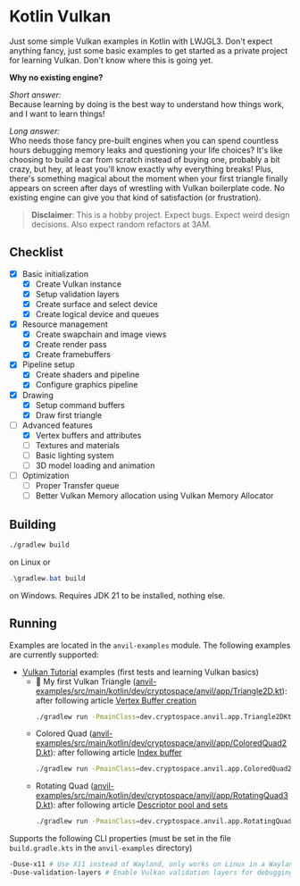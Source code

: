# Kotlin Vulkan

Just some simple Vulkan examples in Kotlin with LWJGL3.
Don't expect anything fancy, just some basic examples to get started as a private project for learning Vulkan.
Don't know where this is going yet.

**Why no existing engine?**

*Short answer:*\
Because learning by doing is the best way to understand how things work, and I want to learn things!

*Long answer:*\
Who needs those fancy pre-built engines when you can spend countless hours debugging memory leaks and questioning your
life choices?
It's like choosing to build a car from scratch instead of buying one, probably a bit crazy, but hey, at least you'll
know exactly why everything breaks!
Plus, there's something magical about the moment when your first triangle finally appears on screen after days
of wrestling with Vulkan boilerplate code.
No existing engine can give you that kind of satisfaction (or frustration).

> **Disclaimer**: This is a hobby project. Expect bugs. Expect weird design decisions.
> Also expect random refactors at 3AM.

## Checklist

- [x] Basic initialization
    - [x] Create Vulkan instance
    - [x] Setup validation layers
    - [x] Create surface and select device
    - [x] Create logical device and queues
- [x] Resource management
    - [x] Create swapchain and image views
    - [x] Create render pass
    - [x] Create framebuffers
- [x] Pipeline setup
    - [x] Create shaders and pipeline
    - [x] Configure graphics pipeline
- [x] Drawing
    - [x] Setup command buffers
    - [x] Draw first triangle
- [ ] Advanced features
    - [x] Vertex buffers and attributes
    - [ ] Textures and materials
    - [ ] Basic lighting system
    - [ ] 3D model loading and animation
- [ ] Optimization
    - [ ] Proper Transfer queue
    - [ ] Better Vulkan Memory allocation using Vulkan Memory Allocator

## Building

```bash
./gradlew build
```

on Linux or

```powershell
.\gradlew.bat build
```

on Windows.
Requires JDK 21 to be installed, nothing else.

## Running

Examples are located in the `anvil-examples` module.
The following examples are currently supported:

- [Vulkan Tutorial](https://vulkan-tutorial.com/) examples (first tests and learning Vulkan basics)
    - 🎉 My first Vulkan Triangle
      ([anvil-examples/src/main/kotlin/dev/cryptospace/anvil/app/Triangle2D.kt](./anvil-examples/src/main/kotlin/dev/cryptospace/anvil/app/Triangle2D.kt)):
      after following article
      [Vertex Buffer creation](https://vulkan-tutorial.com/Vertex_buffers/Vertex_buffer_creation)
      ```bash
      ./gradlew run -PmainClass=dev.cryptospace.anvil.app.Triangle2DKt
      ```
    - Colored Quad
      ([anvil-examples/src/main/kotlin/dev/cryptospace/anvil/app/ColoredQuad2D.kt](./anvil-examples/src/main/kotlin/dev/cryptospace/anvil/app/ColoredQuad2D.kt)):
      after following article
      [Index buffer](https://vulkan-tutorial.com/Vertex_buffers/Index_buffer)
      ```bash
      ./gradlew run -PmainClass=dev.cryptospace.anvil.app.ColoredQuad2DKt
      ```
    - Rotating Quad
      ([anvil-examples/src/main/kotlin/dev/cryptospace/anvil/app/RotatingQuad3D.kt](./anvil-examples/src/main/kotlin/dev/cryptospace/anvil/app/RotatingQuad3D.kt)):
      after following article
      [Descriptor pool and sets](https://vulkan-tutorial.com/Uniform_buffers/Descriptor_pool_and_sets)
      ```bash
      ./gradlew run -PmainClass=dev.cryptospace.anvil.app.RotatingQuad3DKt
      ```

Supports the following CLI properties (must be set in the file `build.gradle.kts` in the `anvil-examples` directory)

```bash
-Duse-x11 # Use X11 instead of Wayland, only works on Linux in a Wayland session. Otherwise ignored.
-Duse-validation-layers # Enable Vulkan validation layers for debugging. Not recommended for performance. Requires Vulkan SDK to be installed.
```
